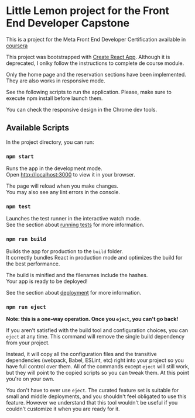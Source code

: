 # Little Lemon project for the Front End Developer Capstone

This is a project for the Meta Front End Developer Certification available in [coursera](https://www.coursera.org/professional-certificates/meta-front-end-developer?gad_source=1&gclid=Cj0KCQjwhYS_BhD2ARIsAJTMMQZt0gjIuu_Jy4ae_HHT7hPbHoODVvrJZQwHqJ_cM6L_T__6sdcQRtQaAmJ7EALw_wcB#enroll?utm_medium=sem&utm_source=gg&utm_campaign=b2c_emea_x_multi_ftcof_career-academy_cx_dr_bau_gg_pmax_gc_s1_en_m_hyb_23-12_x&campaignid=20858198824&adgroupid=&device=c&keyword=&matchtype=&network=x&devicemodel=&creativeid=&assetgroupid=6484888893&targetid=&extensionid=&placement=)

This project was bootstrapped with [Create React App](https://github.com/facebook/create-react-app). Although it is deprecated, I onlky follow the instructions to complete de course module.

Only the home page and the reservation sections have been implemented. They are also works in responsive mode.

See the following scripts to run the application. Please, make sure to execute npm install before launch them.

You can check the responsive design in the Chrome dev tools.

## Available Scripts

In the project directory, you can run:

### `npm start`

Runs the app in the development mode.\
Open [http://localhost:3000](http://localhost:3000) to view it in your browser.

The page will reload when you make changes.\
You may also see any lint errors in the console.

### `npm test`

Launches the test runner in the interactive watch mode.\
See the section about [running tests](https://facebook.github.io/create-react-app/docs/running-tests) for more information.

### `npm run build`

Builds the app for production to the `build` folder.\
It correctly bundles React in production mode and optimizes the build for the best performance.

The build is minified and the filenames include the hashes.\
Your app is ready to be deployed!

See the section about [deployment](https://facebook.github.io/create-react-app/docs/deployment) for more information.

### `npm run eject`

**Note: this is a one-way operation. Once you `eject`, you can't go back!**

If you aren't satisfied with the build tool and configuration choices, you can `eject` at any time. This command will remove the single build dependency from your project.

Instead, it will copy all the configuration files and the transitive dependencies (webpack, Babel, ESLint, etc) right into your project so you have full control over them. All of the commands except `eject` will still work, but they will point to the copied scripts so you can tweak them. At this point you're on your own.

 You don't have to ever use `eject`. The curated feature set is suitable for small and middle deployments, and you shouldn't feel obligated to use this feature. However we understand that this tool wouldn't be useful if you couldn't customize it when you are ready for it.